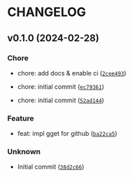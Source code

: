 # CHANGELOG



## v0.1.0 (2024-02-28)

### Chore

* chore: add docs &amp; enable ci ([`2cee493`](https://github.com/01Joseph-Hwang10/git-remote-get/commit/2cee49300fb062443c73a124b074776224656298))

* chore: initial commit ([`ec79361`](https://github.com/01Joseph-Hwang10/git-remote-get/commit/ec79361d0cc4b8509398b1e89aa762b9b7297098))

* chore: initial commit ([`52ad144`](https://github.com/01Joseph-Hwang10/git-remote-get/commit/52ad14407e9c1961749a0c7ee03a399cdc2e8efc))

### Feature

* feat: impl gget for github ([`ba22ca5`](https://github.com/01Joseph-Hwang10/git-remote-get/commit/ba22ca54e38123a42f6f5da992a1bb20aa86f96a))

### Unknown

* Initial commit ([`38d2c66`](https://github.com/01Joseph-Hwang10/git-remote-get/commit/38d2c66b42ba6ca4b359142e58637c41b2a13ec1))
